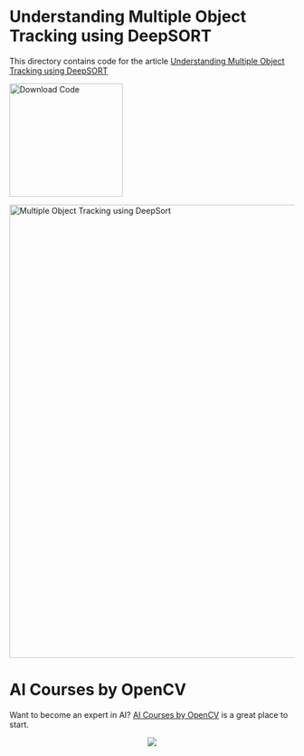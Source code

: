 # Understanding Multiple Object Tracking using DeepSORT

This directory contains code for the article [Understanding Multiple Object Tracking using DeepSORT](https://learnopencv.com/understanding-multiple-object-tracking-using-deepsort/)


[<img src="https://learnopencv.com/wp-content/uploads/2022/07/download-button-e1657285155454.png" alt="Download Code" width="200">](https://www.dropbox.com/sh/9b950v9rpe70pr0/AAAeXNIf21ZBxkMBtVc69XDqa?dl=1)

<img src="https://learnopencv.com/wp-content/uploads/2022/06/04-football-demo.gif" alt="Multiple Object Tracking using DeepSort" width="800">

# AI Courses by OpenCV

Want to become an expert in AI? [AI Courses by OpenCV](https://opencv.org/courses/) is a great place to start. 

<a href="https://opencv.org/courses/">
<p align="center"> 
<img src="https://learnopencv.com/wp-content/uploads/2023/01/AI-Courses-By-OpenCV-Github.png">
</p>
</a>
